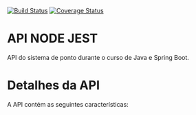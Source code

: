 [![Build Status](https://travis-ci.org/WanderleiSantos/api-nodejs-tdd.svg?branch=master)](https://travis-ci.org/WanderleiSantos/api-nodejs-tdd/)
[![Coverage Status](https://coveralls.io/repos/github/WanderleiSantos/api-nodejs-tdd/badge.svg?branch=master)](https://coveralls.io/github/WanderleiSantos/api-nodejs-tdd?branch=master)

# API NODE JEST

API do sistema de ponto durante o curso de Java e Spring Boot.

# Detalhes da API

A API contém as seguintes características:
